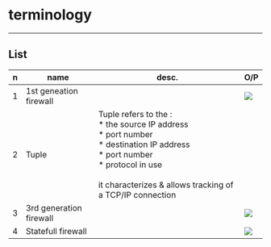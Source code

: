 # terminology

---

## List
|n|name|desc.|O/P|
|-|----|-----|----|
|1|1st geneation firewall||<img src="https://i.imgur.com/sQuf6ql.png">|
|2|Tuple|Tuple refers to the :<br/>* the source IP address<br/>* port number<br/>* destination IP address<br/>* port number<br/>* protocol in use<br/><br/>it characterizes & allows tracking of a TCP/IP connection
|3|3rd generation firewall||<img src="https://i.imgur.com/qC8WFBN.png">|
|4|Statefull firewall||<img src="https://i.imgur.com/bbnfI5p.png">|
